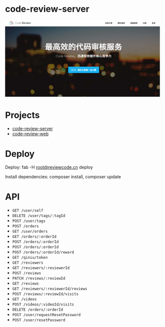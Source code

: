 # code-review-server

![img](./img/code-review.png)

# Projects

* [code-review-server](https://github.com/lzwjava/code-review-server)
* [code-review-web](https://github.com/lzwjava/code-review-web)

# Deploy

Deploy: fab -H root@reviewcode.cn deploy

Install dependencies: composer install, composer update

# API

- `GET /user/self`
- `DELETE /user/tags/:tagId`
- `POST /user/tags`
- `POST /orders`
- `GET /user/orders`
- `GET /orders/:orderId`
- `POST /orders/:orderId`
- `POST /orders/:orderId`
- `POST /orders/:orderId/reward`
- `GET /qiniu/token`
- `GET /reviewers`
- `GET /reviewers/:reviewerId`
- `POST /reviews`
- `PATCH /reviews/:reviewId`
- `GET /reviews`
- `GET /reviewers/:reviewerId/reviews`
- `POST /reviews/:reviewId/visits`
- `GET /videos`
- `POST /videos/:videoId/visits`
- `DELETE /orders/:orderId`
- `POST /user/requestResetPassword`
- `POST /user/resetPassword`


